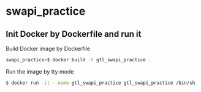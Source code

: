 # swapi_practice

## Init Docker by Dockerfile and run it
Build Docker image by Dockerfile
```bash
swapi_practice>$ docker build -t gtl_swapi_practice .
```

Run the image by tty mode
```bash
$ docker run -it --name gtl_swapi_practice gtl_swapi_practice /bin/sh
```
